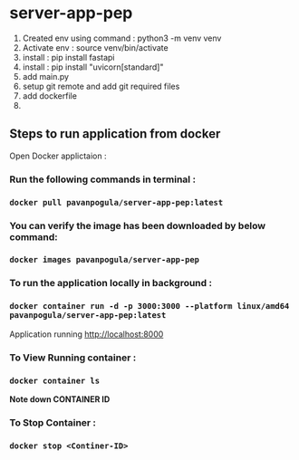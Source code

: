 # server-app-pep

1. Created env  using command :  python3 -m venv venv 
2. Activate env  : source venv/bin/activate 
3. install : pip install fastapi
4. install : pip install "uvicorn[standard]"
5. add main.py
6. setup git remote and add git required files
7. add dockerfile
8.  

## Steps to run application from docker 

Open Docker applictaion :

###  Run the following commands in terminal : 

### `docker pull pavanpogula/server-app-pep:latest`

### You can verify the image has been downloaded by below command:  

### `docker images pavanpogula/server-app-pep`

### To run the application locally in background :

### `docker container run -d -p 3000:3000 --platform linux/amd64 pavanpogula/server-app-pep:latest`

Application running  [http://localhost:8000](http://localhost:8000) 


### To View Running container :

### `docker container ls`

**Note down CONTAINER ID**

### To Stop Container :

### `docker stop <Continer-ID>`
